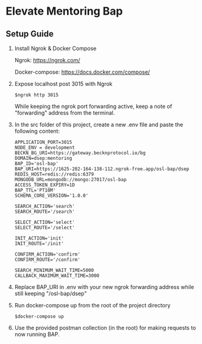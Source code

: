 # Elevate Mentoring Bap

## Setup Guide

1.  Install Ngrok & Docker Compose

    Ngrok: https://ngrok.com/

    Docker-compose: https://docs.docker.com/compose/

2.  Expose localhost post 3015 with Ngrok

    ```
    $ngrok http 3015
    ```

    While keeping the ngrok port forwarding active, keep a note of "forwarding" address from the terminal.

3.  In the src folder of this project, create a new .env file and paste the following content:

    ```
    APPLICATION_PORT=3015
    NODE_ENV = development
    BECKN_BG_URI=https://gateway.becknprotocol.io/bg
    DOMAIN=dsep:mentoring
    BAP_ID='osl-bap'
    BAP_URI=https://1625-202-164-138-112.ngrok-free.app/osl-bap/dsep
    REDIS_HOST=redis://redis:6379
    MONGODB_URL=mongodb://mongo:27017/osl-bap
    ACCESS_TOKEN_EXPIRY=1D
    BAP_TTL='PT10M'
    SCHEMA_CORE_VERSION='1.0.0'

    SEARCH_ACTION='search'
    SEARCH_ROUTE='/search'

    SELECT_ACTION='select'
    SELECT_ROUTE='/select'

    INIT_ACTION='init'
    INIT_ROUTE='/init'

    CONFIRM_ACTION='confirm'
    CONFIRM_ROUTE='/confirm'

    SEARCH_MINIMUM_WAIT_TIME=5000
    CALLBACK_MAXIMUM_WAIT_TIME=3000
    ```

4.  Replace BAP_URI in .env with your new ngrok forwarding address while still keeping "/osl-bap/dsep"

5.  Run docker-compose up from the root of the project directory

    ```
    $docker-compose up
    ```

6.  Use the provided postman collection (in the root) for making requests to now running BAP.
